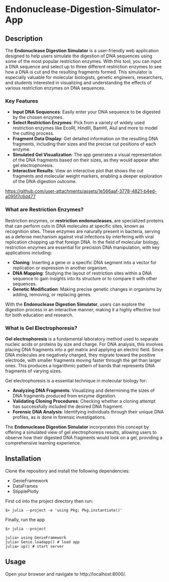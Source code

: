 # Endonuclease-Digestion-Simulator-App
## Description

The **Endonuclease Digestion Simulator** is a user-friendly web application designed to help users simulate the digestion of DNA sequences using some of the most popular restriction enzymes. With this tool, you can input a DNA sequence and select up to three different restriction enzymes to see how a DNA is cut and the resulting fragments formed. This simulator is especially valuable for molecular biologists, genetic engineers, researchers, and students interested in visualizing and understanding the effects of various restriction enzymes on DNA sequences.

### Key Features
- **Input DNA Sequences**: Easily enter your DNA sequence to be digested by the chosen enzymes.
- **Select Restriction Enzymes**: Pick from a variety of widely used restriction enzymes like EcoRI, HindIII, BamHI, AluI and more to model the cutting process.
- **Fragment Data Display**: Get detailed information on the resulting DNA fragments, including their sizes and the precise cut positions of each enzyme.
- **Simulated Gel Visualization**: The app generates a visual representation of the DNA fragments based on their sizes, as they would appear after gel electrophoresis.
- **Interactive Results**: View an interactive plot that shows the cut fragments and molecular weight markers, enabling a deeper exploration of the DNA digestion outcome.


https://github.com/user-attachments/assets/1e566aaf-3778-4821-b4ed-a095f7c6d477


### What are Restriction Enzymes?

Restriction enzymes, or **restriction endonucleases**, are specialized proteins that can perform cuts in DNA molecules at specific sites, known as recognition sites. These enzymes are naturally present in bacteria, serving as a defense mechanism against viral infections by interfering with viral replication chopping up that foreign DNA. In the field of molecular biology, restriction enzymes are essential for precision DNA manipulation, with key applications including:

- **Cloning**: Inserting a gene or a specific DNA segment into a vector for replication or expression in another organism.
- **DNA Mapping**: Studying the layout of restriction sites within a DNA sequence to gain insights into its structure or to compare it with other sequences.
- **Genetic Modification**: Making precise genetic changes in organisms by adding, removing, or replacing genes.

With the **Endonuclease Digestion Simulator**, users can explore the digestion process in an interactive manner, making it a highly effective tool for both education and research.

### What is Gel Electrophoresis?

**Gel electrophoresis** is a fundamental laboratory method used to separate nucleic acids or proteins by size and charge. For DNA analysis, this involves placing DNA fragments into a gel matrix and applying an electric field. Since DNA molecules are negatively charged, they migrate toward the positive electrode, with smaller fragments moving faster through the gel than larger ones. This produces a logarithmic pattern of bands that represents DNA fragments of varying sizes.

Gel electrophoresis is a essential technique in molecular biology for:

- **Analyzing DNA Fragments**: Visualizing and determining the sizes of DNA fragments produced from enzyme digestion.
- **Validating Cloning Procedures**: Checking whether a cloning attempt has successfully included the desired DNA fragment.
- **Forensic DNA Analysis**: Identifying individuals through their unique DNA profiles, as is done in forensic investigations.

The **Endonuclease Digestion Simulator** incorporates this concept by offering a simulated view of gel electrophoresis results, allowing users to observe how their digested DNA fragments would look on a gel, providing a comprehensive learning experience.

## Installation
Clone the repository and install the following dependencies:

+ GenieFramework
+ DataFrames
+ StipplePlotly

First cd into the project directory then run:
```
$> julia --project -e 'using Pkg; Pkg.instantiate()'

```
Finally, run the app

```
$> julia --project
```

```
julia> using GenieFramework
julia> Genie.loadapp() # load app
julia> up() # start server
```
## Usage

Open your browser and navigate to http://localhost:8000/.
